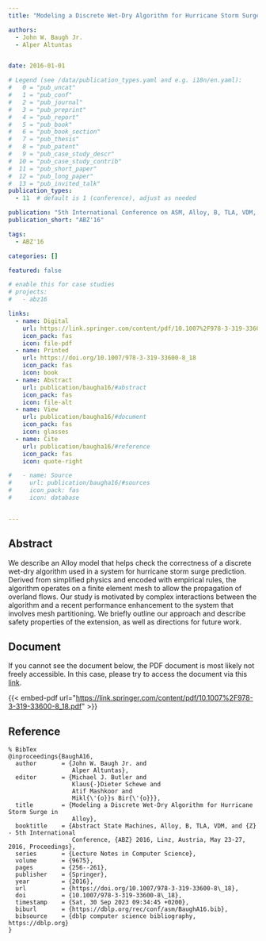 ```yaml
---
title: "Modeling a Discrete Wet-Dry Algorithm for Hurricane Storm Surge in Alloy"

authors:
  - John W. Baugh Jr.
  - Alper Altuntas


date: 2016-01-01

# Legend (see /data/publication_types.yaml and e.g. i18n/en.yaml): 
#   0 = "pub_uncat"
#   1 = "pub_conf"
#   2 = "pub_journal"
#   3 = "pub_preprint"
#   4 = "pub_report"
#   5 = "pub_book"
#   6 = "pub_book_section"
#   7 = "pub_thesis"
#   8 = "pub_patent"
#   9 = "pub_case_study_descr"
#  10 = "pub_case_study_contrib"
#  11 = "pub_short_paper"
#  12 = "pub_long_paper"
#  13 = "pub_invited_talk"
publication_types:
  - 11  # default is 1 (conference), adjust as needed

publication: "5th International Conference on ASM, Alloy, B, TLA, VDM, and Z (ABZ'16)"
publication_short: "ABZ'16"

tags:
  - ABZ'16

categories: []

featured: false

# enable this for case studies
# projects:
#   - abz16

links:
  - name: Digital
    url: https://link.springer.com/content/pdf/10.1007%2F978-3-319-33600-8_18.pdf
    icon_pack: fas
    icon: file-pdf
  - name: Printed
    url: https://doi.org/10.1007/978-3-319-33600-8_18
    icon_pack: fas
    icon: book
  - name: Abstract
    url: publication/baugha16/#abstract
    icon_pack: fas
    icon: file-alt
  - name: View
    url: publication/baugha16/#document
    icon_pack: fas
    icon: glasses
  - name: Cite
    url: publication/baugha16/#reference
    icon_pack: fas
    icon: quote-right

#   - name: Source
#     url: publication/baugha16/#sources
#     icon_pack: fas
#     icon: database


---
```


## Abstract

We describe an Alloy model that helps check the correctness of a discrete wet-dry algorithm used in a system for hurricane storm surge prediction. Derived from simplified physics and encoded with empirical rules, the algorithm operates on a finite element mesh to allow the propagation of overland flows. Our study is motivated by complex interactions between the algorithm and a recent performance enhancement to the system that involves mesh partitioning. We briefly outline our approach and describe safety properties of the extension, as well as directions for future work.

## Document

If you cannot see the document below, the PDF document is most likely not freely accessible. In this case, please try to access the document via this <a href="https://link.springer.com/content/pdf/10.1007%2F978-3-319-33600-8_18.pdf">link</a>.

{{< embed-pdf url="https://link.springer.com/content/pdf/10.1007%2F978-3-319-33600-8_18.pdf" >}}

## Reference

```
% BibTex
@inproceedings{BaughA16,
  author       = {John W. Baugh Jr. and
                  Alper Altuntas},
  editor       = {Michael J. Butler and
                  Klaus{-}Dieter Schewe and
                  Atif Mashkoor and
                  Mikl{\'{o}}s Bir{\'{o}}},
  title        = {Modeling a Discrete Wet-Dry Algorithm for Hurricane Storm Surge in
                  Alloy},
  booktitle    = {Abstract State Machines, Alloy, B, TLA, VDM, and {Z} - 5th International
                  Conference, {ABZ} 2016, Linz, Austria, May 23-27, 2016, Proceedings},
  series       = {Lecture Notes in Computer Science},
  volume       = {9675},
  pages        = {256--261},
  publisher    = {Springer},
  year         = {2016},
  url          = {https://doi.org/10.1007/978-3-319-33600-8\_18},
  doi          = {10.1007/978-3-319-33600-8\_18},
  timestamp    = {Sat, 30 Sep 2023 09:34:45 +0200},
  biburl       = {https://dblp.org/rec/conf/asm/BaughA16.bib},
  bibsource    = {dblp computer science bibliography, https://dblp.org}
}


```

<!-- # add information for case study papers (if available)
## Sources

- **Used formal method:**
  [ASM](/method/asm)
- **Resources and tools:**
  Asmeta

For more information, please contact the <a href ="mailto:silvia.bonfanti@unibg.it;arcaini@nii.ac.jp;angelo.gargantini@unibg.it;scandurra@unibg.it;elvinia.riccobene@unimi.it">authors</a>-->

